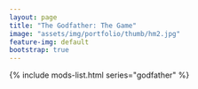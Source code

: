 ```yaml
---
layout: page
title: "The Godfather: The Game"
image: "assets/img/portfolio/thumb/hm2.jpg"
feature-img: default
bootstrap: true
---
```


{% include mods-list.html series="godfather" %}